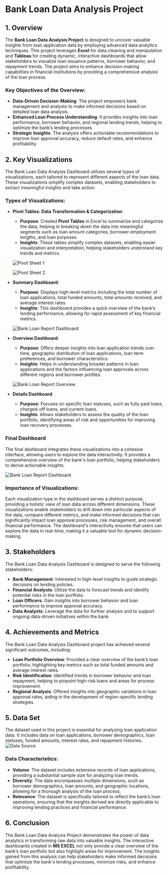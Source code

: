 # **Bank Loan Data Analysis Project**

## **1. Overview**

The **Bank Loan Data Analysis Project** is designed to uncover valuable insights from loan application data by employing advanced data analytics techniques. This project leverages **Excel** for data cleaning and manipulation and **Tableau** for creating dynamic, interactive dashboards that allow stakeholders to visualize loan issuance patterns, borrower behavior, and repayment trends. The project aims to enhance decision-making capabilities in financial institutions by providing a comprehensive analysis of the loan process.

### **Key Objectives of the Overview**:
- **Data-Driven Decision-Making**: The project empowers bank management and analysts to make informed decisions based on detailed loan data analysis.
- **Enhanced Loan Process Understanding**: It provides insights into loan performance, borrower behavior, and regional lending trends, helping to optimize the bank’s lending processes.
- **Strategic Insights**: The analysis offers actionable recommendations to improve loan approval accuracy, reduce default rates, and enhance profitability.

## **2. Key Visualizations**

The Bank Loan Data Analysis Dashboard utilizes several types of visualizations, each tailored to represent different aspects of the loan data. These visualizations simplify complex datasets, enabling stakeholders to extract meaningful insights and take action.

### **Types of Visualizations**:

- **Pivot Tables: Data Transformation & Categorization**:
  - **Purpose**: Created **Pivot Tables** in Excel to summarize and categorize the data, helping in breaking down the data into meaningful segments such as loan amount categories, borrower employment lengths, and loan purposes.
  - **Insights**: These tables simplify complex datasets, enabling easier visualization and interpretation, helping stakeholders understand key trends and metrics.

  ![Pivot Sheet 1](https://github.com/user-attachments/assets/66ff21a7-a23b-4987-a92e-396673d22f46)

  ![Pivot Sheet 2](https://github.com/user-attachments/assets/ddd42056-51ab-4f79-b840-bceb3bb1aed6)

- **Summary Dashboard**:
  - **Purpose**: Displays high-level metrics including the total number of loan applications, total funded amounts, total amounts received, and average interest rates.
  - **Insights**: This dashboard provides a quick overview of the bank’s lending performance, allowing for rapid assessment of key financial metrics.

  ![Bank Loan Report Dashboard](https://github.com/user-attachments/assets/597a5119-3794-46a5-aa18-ece1a9120886)

- **Overview Dashboard**:
  - **Purpose**: Offers deeper insights into loan application trends over time, geographic distribution of loan applications, loan term preferences, and borrower characteristics.
  - **Insights**: Helps in understanding broader patterns in loan applications and the factors influencing loan approvals across different regions and borrower profiles.

  ![Bank Loan Report Overview](https://github.com/user-attachments/assets/f604ea97-8615-4261-acf8-9ecca67c58dd)

- **Details Dashboard**:
  - **Purpose**: Focuses on specific loan statuses, such as fully paid loans, charged-off loans, and current loans.
  - **Insights**: Allows stakeholders to assess the quality of the loan portfolio, identifying areas of risk and opportunities for improving loan recovery processes.

### **Final Dashboard**
The final dashboard integrates these visualizations into a cohesive interface, allowing users to explore the data interactively. It provides a comprehensive overview of the bank's loan portfolio, helping stakeholders to derive actionable insights.

![Bank Loan Report Dashboard](https://github.com/user-attachments/assets/597a5119-3794-46a5-aa18-ece1a9120886)

### **Importance of Visualizations**:
Each visualization type in the dashboard serves a distinct purpose, providing a holistic view of loan data across different dimensions. These visualizations enable stakeholders to drill down into particular aspects of the data, compare different metrics, and make informed decisions that can significantly impact loan approval processes, risk management, and overall financial performance. The dashboard's interactivity ensures that users can explore the data in real-time, making it a valuable tool for dynamic decision-making.

## **3. Stakeholders**

The Bank Loan Data Analysis Dashboard is designed to serve the following stakeholders:

- **Bank Management**: Interested in high-level insights to guide strategic decisions on lending policies.
- **Financial Analysts**: Utilize the data to forecast trends and identify potential risks in the loan portfolio.
- **Loan Officers**: Gain insights into borrower behavior and loan performance to improve approval accuracy.
- **Data Analysts**: Leverage the data for further analysis and to support ongoing data-driven initiatives within the bank.

## **4. Achievements and Metrics**

The Bank Loan Data Analysis Dashboard project has achieved several significant outcomes, including:

- **Loan Portfolio Overview**: Provided a clear overview of the bank’s loan portfolio, highlighting key metrics such as total funded amounts and average interest rates.
- **Risk Identification**: Identified trends in borrower behavior and loan repayment, helping to pinpoint high-risk loans and areas for process improvement.
- **Regional Analysis**: Offered insights into geographic variations in loan approval rates, aiding in the development of region-specific lending strategies.

## **5. Data Set**

The dataset used in this project is essential for analyzing loan application data. It includes data on loan applications, borrower demographics, loan statuses, funded amounts, interest rates, and repayment histories.
![Data Source](https://github.com/user-attachments/assets/3b1fc428-7094-4a4b-abdd-349b1a6c3548)

### **Data Characteristics**:
- **Volume**: The dataset includes extensive records of loan applications, providing a substantial sample size for analyzing loan trends.
- **Diversity**: The data encompasses multiple dimensions, such as borrower demographics, loan amounts, and geographic locations, allowing for a thorough analysis of the loan process.
- **Relevance**: The dataset is specifically tailored to reflect the bank’s loan operations, ensuring that the insights derived are directly applicable to improving lending practices and financial performance.

## **6. Conclusion**

The Bank Loan Data Analysis Project demonstrates the power of data analytics in transforming raw data into valuable insights. The interactive dashboards created in **MS EXCEL** not only provide a clear overview of the bank’s loan portfolio but also highlight areas for improvement. The insights gained from this analysis can help stakeholders make informed decisions that optimize the bank's lending processes, minimize risks, and enhance profitability.

